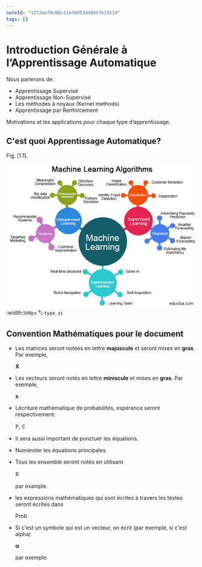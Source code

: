 ```yaml
---
noteId: "1272eef0c08c11ed8853dd4057e1551d"
tags: []
---
```


# Introduction Générale à l’Apprentissage Automatique

Nous parlerons de:

- Apprentissage Supervisé
- Apprentissage Non-Supervisé
- Les méthodes à noyaux (Kernel methods)
- Apprentissage par Renforcement

Motivations et les applications pour chaque type d’apprentissage.

## C'est quoi Apprentissage Automatique?

Fig. [1.1].

![Les types d'I.A](images/Categories-of-Machine-Learning.jpg)
:width:`500px`
:label:`type_ai`

## Convention Mathématiques pour le document

- Les matrices seront notées en lettre **majuscule** et seront mises en **gras**. Par exemple,

  $\mathbf{X}$

- Les vecteurs seront notés en lettre **miniscule** et mises en **gras**. Par exemple,

  $\mathbf{x}$.

- Lécriture mathématique de probabilités, espérance seront respectivement:

  $\mathbb{P}$, $\mathbb{E}$

- Il sera aussi important de ponctuer les équations.

- Numéroter les équations principales.

- Tous les ensemble seront notés en utilisant

  $\mathbb{R}$

  par example.

- les expressions mathématiques qui sont écrites à travers les textes
  seront écrites dans

  $\operatorname{Prob}$

- Si c'est un symbole qui est un vecteur, on écrit (par exemple, si c'est alpha)

  $\boldsymbol{\alpha}$

  par exemple.
